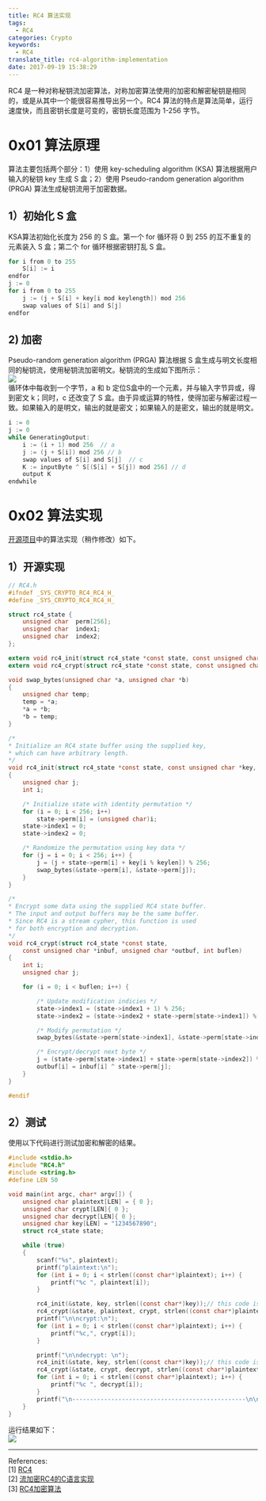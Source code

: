 ```yaml
---
title: RC4 算法实现
tags:
  - RC4
categories: Crypto
keywords:
  - RC4
translate_title: rc4-algorithm-implementation
date: 2017-09-19 15:38:29
---
```


RC4 是一种对称秘钥流加密算法，对称加密算法使用的加密和解密秘钥是相同的，或是从其中一个能很容易推导出另一个。RC4 算法的特点是算法简单，运行速度快，而且密钥长度是可变的，密钥长度范围为 1-256 字节。

# 0x01 算法原理
算法主要包括两个部分：1）使用 key-scheduling algorithm (KSA) 算法根据用户输入的秘钥 key 生成 S 盒；2）使用 Pseudo-random generation algorithm (PRGA) 算法生成秘钥流用于加密数据。
## 1）初始化 S 盒
KSA算法初始化长度为 256 的 S 盒。第一个 for 循环将 0 到 255 的互不重复的元素装入 S 盒；第二个 for 循环根据密钥打乱 S 盒。
```C
for i from 0 to 255
    S[i] := i
endfor
j := 0
for i from 0 to 255
    j := (j + S[i] + key[i mod keylength]) mod 256
    swap values of S[i] and S[j]
endfor
```

## 2) 加密
Pseudo-random generation algorithm (PRGA) 算法根据 S 盒生成与明文长度相同的秘钥流，使用秘钥流加密明文。秘钥流的生成如下图所示：    
![](https://upload.wikimedia.org/wikipedia/commons/thumb/e/e9/RC4.svg/800px-RC4.svg.png)     
循环体中每收到一个字节，a 和 b 定位S盒中的一个元素，并与输入字节异或，得到密文 k；同时，c 还改变了 S 盒。由于异或运算的特性，使得加密与解密过程一致。如果输入的是明文，输出的就是密文；如果输入的是密文，输出的就是明文。
```C
i := 0
j := 0
while GeneratingOutput:
    i := (i + 1) mod 256  // a
    j := (j + S[i]) mod 256 // b
    swap values of S[i] and S[j]  // c
    K := inputByte ^ S[(S[i] + S[j]) mod 256] // d
    output K
endwhile
```

# 0x02 算法实现
[开源项目](https://opensource.apple.com/source/xnu/xnu-1456.1.26/bsd/crypto/rc4/rc4.c)中的算法实现（稍作修改）如下。
## 1）开源实现
```C
// RC4.h
#ifndef _SYS_CRYPTO_RC4_RC4_H_
#define _SYS_CRYPTO_RC4_RC4_H_

struct rc4_state {
    unsigned char  perm[256];
    unsigned char  index1;
    unsigned char  index2;
};

extern void rc4_init(struct rc4_state *const state, const unsigned char *key, int keylen);
extern void rc4_crypt(struct rc4_state *const state, const unsigned char *inbuf, unsigned char *outbuf, int buflen);

void swap_bytes(unsigned char *a, unsigned char *b)
{
    unsigned char temp;
    temp = *a;
    *a = *b;
    *b = temp;
}

/*
* Initialize an RC4 state buffer using the supplied key,
* which can have arbitrary length.
*/
void rc4_init(struct rc4_state *const state, const unsigned char *key, int keylen)
{
    unsigned char j;
    int i;

    /* Initialize state with identity permutation */
    for (i = 0; i < 256; i++)
        state->perm[i] = (unsigned char)i;
    state->index1 = 0;
    state->index2 = 0;

    /* Randomize the permutation using key data */
    for (j = i = 0; i < 256; i++) {
        j = (j + state->perm[i] + key[i % keylen]) % 256;
        swap_bytes(&state->perm[i], &state->perm[j]);
    }
}

/*
* Encrypt some data using the supplied RC4 state buffer.
* The input and output buffers may be the same buffer.
* Since RC4 is a stream cypher, this function is used
* for both encryption and decryption.
*/
void rc4_crypt(struct rc4_state *const state,
    const unsigned char *inbuf, unsigned char *outbuf, int buflen)
{
    int i;
    unsigned char j;

    for (i = 0; i < buflen; i++) {

        /* Update modification indicies */
        state->index1 = (state->index1 + 1) % 256;
        state->index2 = (state->index2 + state->perm[state->index1]) % 256;

        /* Modify permutation */
        swap_bytes(&state->perm[state->index1], &state->perm[state->index2]);

        /* Encrypt/decrypt next byte */
        j = (state->perm[state->index1] + state->perm[state->index2]) % 256;
        outbuf[i] = inbuf[i] ^ state->perm[j];
    }
}

#endif
```

## 2）测试
使用以下代码进行测试加密和解密的结果。
```C
#include <stdio.h>
#include "RC4.h"
#include <string.h>
#define LEN 50

void main(int argc, char* argv[]) {
    unsigned char plaintext[LEN] = { 0 };
    unsigned char crypt[LEN]{ 0 };
    unsigned char decrypt[LEN]{ 0 };
    unsigned char key[LEN] = "1234567890";
    struct rc4_state state;

    while (true)
    {
        scanf("%s", plaintext);
        printf("plaintext:\n");
        for (int i = 0; i < strlen((const char*)plaintext); i++) {
            printf("%c ", plaintext[i]);
        }

        rc4_init(&state, key, strlen((const char*)key));// this code is very important
        rc4_crypt(&state, plaintext, crypt, strlen((const char*)plaintext));
        printf("\n\ncrypt:\n");
        for (int i = 0; i < strlen((const char*)plaintext); i++) {
            printf("%c,", crypt[i]);
        }

        printf("\n\ndecrypt: \n");
        rc4_init(&state, key, strlen((const char*)key));// this code is very important
        rc4_crypt(&state, crypt, decrypt, strlen((const char*)plaintext));
        for (int i = 0; i < strlen((const char*)plaintext); i++) {
            printf("%c ", decrypt[i]);
        }
        printf("\n-------------------------------------------------\n\n");
    }
}
```
运行结果如下：    
![](https://hexo-1253637093.cos.ap-guangzhou.myqcloud.com/17-9-19/88889666.jpg)

____
References:   
[1] [RC4](https://en.wikipedia.org/wiki/RC4)    
[2] [流加密RC4的C语言实现](http://gttiankai.github.io/2015/01/18/Rc4.html)    
[3] [RC4加密算法](http://www.cnblogs.com/zibility/p/5404478.html)
